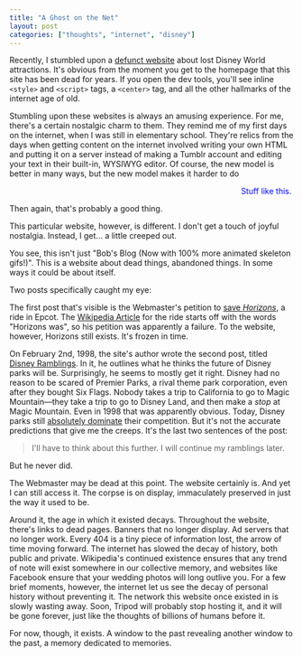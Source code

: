 ```yaml
---
title: "A Ghost on the Net"
layout: post
categories: ["thoughts", "internet", "disney"]
---
```


Recently, I stumbled upon a [defunct website](http://savehorizons.tripod.com/) about lost Disney World attractions.
It's obvious from the moment you get to the homepage that this site has been dead for years.
If you open the dev tools, you'll see inline `<style>` and `<script>` tags, a `<center>` tag, and all the other hallmarks of the internet age of old.

Stumbling upon these websites is always an amusing experience.
For me, there's a certain nostalgic charm to them.
They remind me of my first days on the internet, when I was still in elementary school.
They're relics from the days when getting content on the internet involved writing your own HTML and putting it on a server instead of making a Tumblr account and editing your text in their built-in, WYSIWYG editor.
Of course, the new model is better in many ways, but the new model makes it harder to do

<!-- Inline styles as a joke based on source material -->
<marquee behavior="alternate" style="margin: auto; width: 100%; color: blue; display: block;">Stuff like this.</marquee>

Then again, that's probably a good thing.

This particular website, however, is different.
I don't get a touch of joyful nostalgia.
Instead, I get... a little creeped out.
<!--more-->

You see, this isn't just "Bob's Blog (Now with 100% more animated skeleton gifs!)". 
This is a website about dead things, abandoned things.
In some ways it could be about itself.

Two posts specifically caught my eye:

The first post that's visible is the Webmaster's petition to [save *Horizons*](http://savehorizons.tripod.com/horizons.htm), a ride in Epcot.
The [Wikipedia Article](https://en.wikipedia.org/wiki/Horizons_%28Epcot%29) for the ride starts off with the words "Horizons was", so his petition was apparently a failure.
To the website, however, Horizons still exists.
It's frozen in time.

On February 2nd, 1998, the site's author wrote the second post, titled [Disney Ramblings](http://savehorizons.tripod.com/ramb22898.htm). 
In it, he outlines what he thinks the future of Disney parks will be. 
Surprisingly, he seems to mostly get it right. 
Disney had no reason to be scared of Premier Parks, a rival theme park corporation, even after they bought Six Flags.
Nobody takes a trip to California to go to Magic Mountain&mdash;they take a trip to go to Disney Land, and then make a *stop* at Magic Mountain.
Even in 1998 that was apparently obvious.
Today, Disney parks still [absolutely dominate](https://en.wikipedia.org/wiki/List_of_amusement_park_rankings#Amusement_parks) their competition.
But it's not the accurate predictions that give me the creeps. 
It's the last two sentences of the post:

>I'll have to think about this further. I will continue my ramblings later.

But he never did.

The Webmaster may be dead at this point.
The website certainly is.
And yet I can still access it.
The corpse is on display, immaculately preserved in just the way it used to be.

Around it, the age in which it existed decays.
Throughout the website, there's links to dead pages.
Banners that no longer display.
Ad servers that no longer work.
Every 404 is a tiny piece of information lost, the arrow of time moving forward.
The internet has slowed the decay of history, both public and private. 
Wikipedia's continued existence ensures that any trend of note will exist somewhere in our collective memory, and websites like Facebook ensure that your wedding photos will long outlive you.
For a few brief moments, however, the internet let us see the decay of personal history without preventing it.
The network this website once existed in is slowly wasting away.
Soon, Tripod will probably stop hosting it, and it will be gone forever, just like the thoughts of billions of humans before it.

For now, though, it exists.
A window to the past revealing another window to the past, a memory dedicated to memories.

